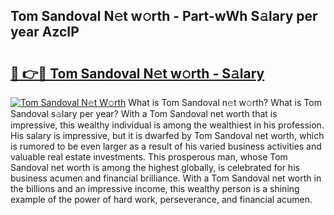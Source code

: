 ## Tom Sandoval N𝚎t w𝚘rth - Part-wWh S𝚊lary per year AzcIP

# <h2><a href="http://gc4ep3.nevu.top/?p=Tom+Sandoval">🔗 👉🔴 Tom Sandoval N𝚎t w𝚘rth - S𝚊lary</a></h2>

[![Tom Sandoval N𝚎t W𝚘rth](https://i.imgur.com/Oavwk0R.jpeg)](http://gc4ep3.nevu.top/?p=Tom+Sandoval)
What is Tom Sandoval n𝚎t w𝚘rth? What is Tom Sandoval s𝚊lary per year?
With a Tom Sandoval net worth that is impressive, this wealthy individual is among the wealthiest in his profession. His salary is impressive, but it is dwarfed by Tom Sandoval net worth, which is rumored to be even larger as a result of his varied business activities and valuable real estate investments. This prosperous man, whose Tom Sandoval net worth is among the highest globally, is celebrated for his business acumen and financial brilliance. With a Tom Sandoval net worth in the billions and an impressive income, this wealthy person is a shining example of the power of hard work, perseverance, and financial acumen.
